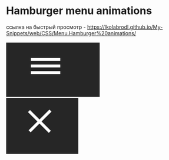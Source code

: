 # Hamburger menu animations

ссылка на быстрый просмотр -  https://lkolabrodl.github.io/My-Snippets/web/CSS/Menu.Hamburger%20animations/
<br>
<br>
![Alt text](https://raw.githubusercontent.com/lKolabrodl/My-Snippets/master/web/CSS/Menu.Hamburger%20animations/Screenshot_2.png)
<br>
![Alt text](https://raw.githubusercontent.com/lKolabrodl/My-Snippets/master/web/CSS/Menu.Hamburger%20animations/Screenshot_1.png)
